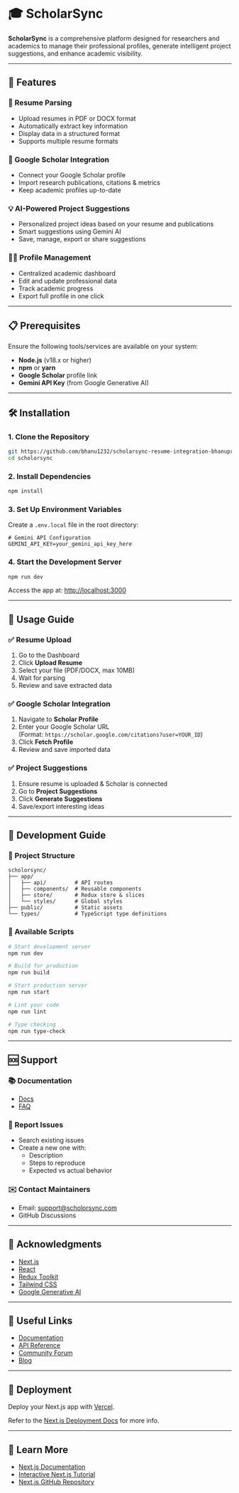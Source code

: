 # 🎓 ScholarSync

**ScholarSync** is a comprehensive platform designed for researchers and academics to manage their professional profiles, generate intelligent project suggestions, and enhance academic visibility.

---

## 🚀 Features

### 📄 Resume Parsing
- Upload resumes in PDF or DOCX format
- Automatically extract key information
- Display data in a structured format
- Supports multiple resume formats

### 🔗 Google Scholar Integration
- Connect your Google Scholar profile
- Import research publications, citations & metrics
- Keep academic profiles up-to-date

### 💡 AI-Powered Project Suggestions
- Personalized project ideas based on your resume and publications
- Smart suggestions using Gemini AI
- Save, manage, export or share suggestions

### 🧑‍🎓 Profile Management
- Centralized academic dashboard
- Edit and update professional data
- Track academic progress
- Export full profile in one click

---

## 📋 Prerequisites

Ensure the following tools/services are available on your system:

- **Node.js** (v18.x or higher)
- **npm** or **yarn**
- **Google Scholar** profile link
- **Gemini API Key** (from Google Generative AI)

---

## 🛠️ Installation

### 1. Clone the Repository
```bash
git https://github.com/bhanu1232/scholarsync-resume-integration-bhanuprakash
cd scholorsync
```

### 2. Install Dependencies
```bash
npm install
```

### 3. Set Up Environment Variables
Create a `.env.local` file in the root directory:

```env
# Gemini API Configuration
GEMINI_API_KEY=your_gemini_api_key_here
```

### 4. Start the Development Server
```bash
npm run dev
```

Access the app at: [http://localhost:3000](http://localhost:3000)

---

## 📖 Usage Guide

### ✅ Resume Upload
1. Go to the Dashboard
2. Click **Upload Resume**
3. Select your file (PDF/DOCX, max 10MB)
4. Wait for parsing
5. Review and save extracted data

### ✅ Google Scholar Integration
1. Navigate to **Scholar Profile**
2. Enter your Google Scholar URL  
   (Format: `https://scholar.google.com/citations?user=YOUR_ID`)
3. Click **Fetch Profile**
4. Review and save imported data

### ✅ Project Suggestions
1. Ensure resume is uploaded & Scholar is connected
2. Go to **Project Suggestions**
3. Click **Generate Suggestions**
4. Save/export interesting ideas

---

## 🔧 Development Guide

### 📁 Project Structure
```
scholorsync/
├── app/
│   ├── api/         # API routes
│   ├── components/  # Reusable components
│   ├── store/       # Redux store & slices
│   └── styles/      # Global styles
├── public/          # Static assets
└── types/           # TypeScript type definitions
```

### 📜 Available Scripts

```bash
# Start development server
npm run dev

# Build for production
npm run build

# Start production server
npm run start

# Lint your code
npm run lint

# Type checking
npm run type-check
```

---

## 🆘 Support

### 📚 Documentation
- [Docs](docs/)
- [FAQ](docs/FAQ.md)

### 🐛 Report Issues
- Search existing issues
- Create a new one with:
  - Description
  - Steps to reproduce
  - Expected vs actual behavior

### ✉️ Contact Maintainers
- Email: support@scholorsync.com
- GitHub Discussions

---

## 🙏 Acknowledgments

- [Next.js](https://nextjs.org/)
- [React](https://reactjs.org/)
- [Redux Toolkit](https://redux-toolkit.js.org/)
- [Tailwind CSS](https://tailwindcss.com/)
- [Google Generative AI](https://ai.google.dev/)

---

## 🔗 Useful Links

- [Documentation](https://docs.scholorsync.com)
- [API Reference](https://api.scholorsync.com)
- [Community Forum](https://community.scholorsync.com)
- [Blog](https://blog.scholorsync.com)

---

## 🚀 Deployment

Deploy your Next.js app with [Vercel](https://vercel.com/new?utm_medium=default-template&filter=next.js&utm_source=create-next-app&utm_campaign=create-next-app-readme).

Refer to the [Next.js Deployment Docs](https://nextjs.org/docs/app/building-your-application/deploying) for more info.

---

## 🧠 Learn More

- [Next.js Documentation](https://nextjs.org/docs)
- [Interactive Next.js Tutorial](https://nextjs.org/learn)
- [Next.js GitHub Repository](https://github.com/vercel/next.js)
